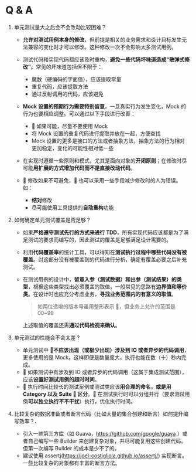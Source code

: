 # Q & A

1. 单元测试量大之后会不会改动比较困难？

   - **允许对测试用例本身的修改**，但前提是相关的业务需求和设计目标发生无法兼容的变化时才可以修改。这种修改一次不会影响太多测试用例。

   - 测试代码和实现代码都应该及时重构，**避免一些代码坏味道造成“散弹式修改”**。常见的坏味道包括但不限于：

     - 魔数（硬编码的字面值），应该提取常量
     - 重复代码，应该提取方法
     - 通过反射调用的代码，应该避免

   - **Mock 设置的预期行为需要特别留意**，一旦真实行为发生变化，Mock 的行为也要相应调整。可以通过以下手段进行改善：

     -  如果可能，尽量不要使用 Mock
     - 将 Mock 设置的重复代码进行提取并放在一起，方便查找
     - Mock 设置的更多是接口的方法或者抽象方法，抽象方法的行为相对更加稳定，变化的可能性相对低一些

   - 在实现时遵循一些原则和模式，尤其是面向对象的**开闭原则**；在修改时尽可能**用扩展的方式增加代码而不是直接改动代码**。

   -  修改如果不可避免， 也可以采用一些手段减少修改时的人为错误。如：
     - **结对**修改
     - 尽可能使用工具提供的**自动重构**功能

2. 如何确定单元测试覆盖是否足够？

   - 如果**严格遵守测试先行的方式来进行 TDD**，所有实现代码应该都是为了满足测试的要求而编写的，因此测试的覆盖是足够满足设计需要的。

   - 利用**代码覆盖率**的统计工具，可以得知在**测试执行过程中哪些代码没有被覆盖**。对这部分没有被覆盖到的代码进行分析，确定有覆盖必要之后补充测试。

   - 在测试用例的设计中，**留意入参（测试数据）和出参（测试结果）的类型**，根据这些类型找出必须覆盖的取值，一般常见的思路有**边界值和等价类**。在设计时也应充分考虑业务，**寻找业务范围内的有意义的取值**。

     > 如两位递增的版本号虽用整形表示 ，但业务上允许的范围是 00~99

     上述取值的覆盖还需**通过代码检视来确认**。

3. 单元测试的性能会不会太差？

   - 单元测试中 **不应该出现（或极少出现）涉及到 IO 或者异步的代码调用**，更多使用的是 Mock。这样即便是数量庞大，执行也能在数（十）秒内完成。
   -  如果测试中有涉及到 IO 或者异步的代码调用（这属于集成测试范围），应该**设置好测试用例的超时时间**。
   -  执行时间比较长的测试案例或测试类应该**用合理的命名，或是用 Category 以及 Suite  区分**。 在测试执行时可以分组并行（要求测试用例**可以独立执行不不干扰**）执行，优化执行时间。

4. 比较复杂的数据准备或者断言代码（比如大量的集合创建和断言）如何提升编写效率？、

   - 引入一些第三方库（如 Guava，https://github.com/google/guava ）或者自己编写一些 Builder 来创建复杂对象，并尽可能复用这些创建代码。但第一次编写 Builder 的成本是少不了的。
   - 建议使用 assertj(https://joel-costigliola.github.io/assertj/) 实现断言。一些比较复杂的对象都有丰富的断言方法。
